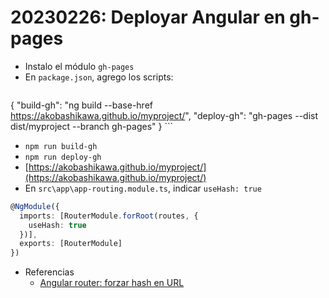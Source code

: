 # 20230226: Deployar Angular en gh-pages

- Instalo el módulo `gh-pages`
- En `package.json`, agrego los scripts:
	```json
{
	"build-gh": "ng build --base-href https://akobashikawa.github.io/myproject/",
	"deploy-gh": "gh-pages --dist dist/myproject --branch gh-pages"
}
		```
- `npm run build-gh`
- `npm run deploy-gh`
- [https://akobashikawa.github.io/myproject/](https://akobashikawa.github.io/myproject/)
- En `src\app\app-routing.module.ts`, indicar `useHash: true`
```ts
@NgModule({
  imports: [RouterModule.forRoot(routes, {
	useHash: true
  })],
  exports: [RouterModule]
})
```
- Referencias
	- [Angular router: forzar hash en URL](https://parzibyte.me/blog/2020/05/25/angular-router-forzar-hash-url/)